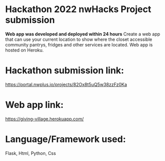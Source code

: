 # Hackathon 2022 nwHacks Project submission 
**Web app was developed and deployed within 24 hours** 
Create a web app that can use your current location to show where the closet accessible community pantrys, fridges and other services are located. Web app is hosted on Heroku. 
# Hackathon submission link:
https://portal.nwplus.io/projects/82Ox8t5uQ5w38zzFz0Ka
# Web app link: 
https://giving-village.herokuapp.com/

# Language/Framework used:
Flask, Html, Python, Css
